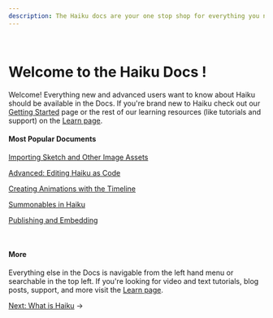 ```yaml
---
description: The Haiku docs are your one stop shop for everything you need to know about Haiku. Learn about what Haiku is, who it's for and why you or your team might use it.
---
```


<br>

# Welcome to the Haiku Docs !

Welcome! Everything new and advanced users want to know about Haiku should be available in the Docs. If you're brand new to Haiku check out our [Getting Started](http://docs.haiku.ai/getting-started.html) page or the rest of our learning resources (like tutorials and support) on the [Learn page](http://haiku.ai/learn).


#### Most Popular Documents

[Importing Sketch and Other Image Assets](http://docs.haiku.ai/using-haiku/sketch-and-image-assets.html)

[Advanced: Editing Haiku as Code](http://docs.haiku.ai/using-haiku/advanced-editing-haiku-as-code.html)

[Creating Animations with the Timeline](http://docs.haiku.ai/using-haiku/creating-an-animation.html)

[Summonables in Haiku](http://docs.haiku.ai/using-haiku/summonables.html)

[Publishing and Embedding](http://docs.haiku.ai/embedding-and-using-haiku/publishing-and-embedding.html)

<br>

#### More

Everything else in the Docs is navigable from the left hand menu or searchable in the top left. If you're looking for video and text tutorials, blog posts, support, and more visit the [Learn page](http://haiku.ai/learn).



[Next: What is Haiku](what-is-haiku.md) &rarr;
